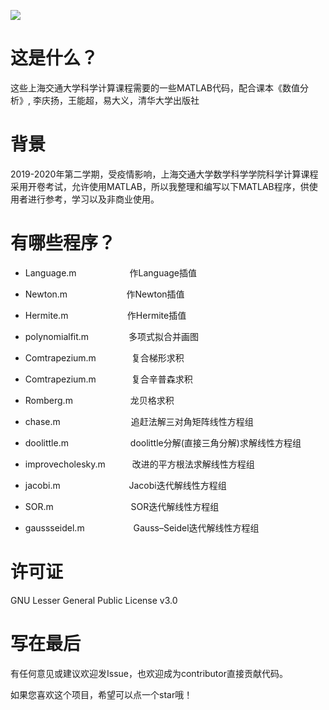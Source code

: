 ![](http://file.elecfans.com/web1/M00/56/9D/o4YBAFs_QpaAL7QSAAOfy3eVAQ8817.png)

这是什么？
=====
这些上海交通大学科学计算课程需要的一些MATLAB代码，配合课本《数值分析》, 李庆扬，王能超，易大义，清华大学出版社

背景
=====
2019-2020年第二学期，受疫情影响，上海交通大学数学科学学院科学计算课程采用开卷考试，允许使用MATLAB，所以我整理和编写以下MATLAB程序，供使用者进行参考，学习以及非商业使用。

有哪些程序？
=====

* Language.m     &ensp;&ensp;&ensp;&ensp;&ensp;&ensp;&ensp;&ensp;&ensp;&ensp;&ensp;      作Language插值

* Newton.m       &ensp;&ensp;&ensp;&ensp;&ensp;&ensp;&ensp;&ensp;&ensp;&ensp;&ensp;&ensp;&thinsp;        作Newton插值

* Hermite.m     &ensp;&ensp;&ensp;&ensp;&ensp;&ensp;&ensp;&ensp;&ensp;&ensp;&ensp;&ensp;&thinsp;       作Hermite插值

* polynomialfit.m  &ensp;&ensp;&ensp;&ensp;&ensp;&ensp;&ensp;&ensp;      多项式拟合并画图

* Comtrapezium.m   &ensp;&ensp;&ensp;&ensp;&ensp;&ensp;&ensp;       复合梯形求积

* Comtrapezium.m    &ensp;&ensp;&ensp;&ensp;&ensp;&ensp;&ensp;    复合辛普森求积

* Romberg.m     &ensp;&ensp;&ensp;&ensp;&ensp;&ensp;&ensp;&ensp;&ensp;&ensp;&ensp;&ensp;           龙贝格求积

* chase.m     &ensp;&ensp;&ensp;&ensp;&ensp;&ensp;&ensp;&ensp;&ensp;&ensp;&ensp;&ensp;&ensp;&ensp;&ensp;      追赶法解三对角矩阵线性方程组

* doolittle.m  &ensp;&ensp;&ensp;&ensp;&ensp;&ensp;&ensp;&ensp;&ensp;&ensp;&ensp;&ensp;&ensp;        doolittle分解(直接三角分解)求解线性方程组

* improvecholesky.m  &ensp;&ensp;&ensp;&ensp;&ensp;        改进的平方根法求解线性方程组

* jacobi.m     &ensp;&ensp;&ensp;&ensp;&ensp;&ensp;&ensp;&ensp;&ensp;&ensp;&ensp;&ensp;&ensp; &ensp;            Jacobi迭代解线性方程组

* SOR.m      &ensp;&ensp;&ensp;&ensp;&ensp;&ensp;&ensp;&ensp;&ensp;&ensp;&ensp;&ensp;&ensp; &ensp;&ensp;&ensp;              SOR迭代解线性方程组

* gaussseidel.m   &ensp;&ensp;&ensp;&ensp;&ensp;&ensp;&ensp;&ensp;&ensp;&ensp;      Gauss–Seidel迭代解线性方程组

许可证
=====
GNU Lesser General Public License v3.0

写在最后
=====
有任何意见或建议欢迎发Issue，也欢迎成为contributor直接贡献代码。

如果您喜欢这个项目，希望可以点一个star哦！
